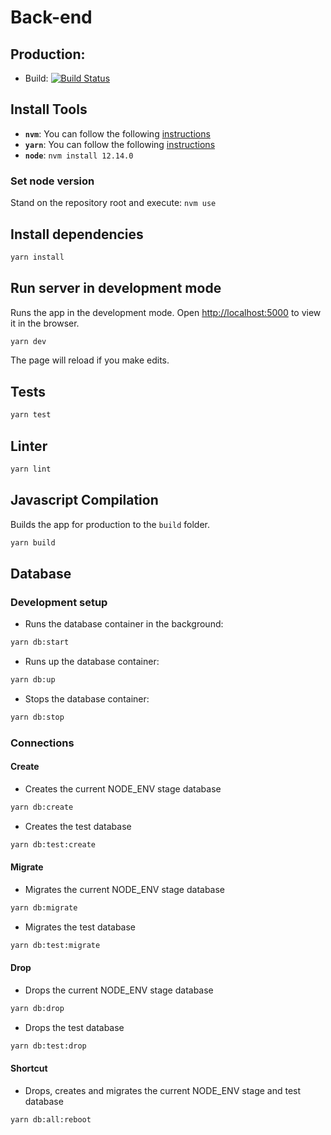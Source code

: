 # Back-end

## Production: 
* Build: [![Build Status](https://travis-ci.com/taller-de-desarrollo-proyectos-III/back-end.svg?branch=main)](https://travis-ci.com/taller-de-desarrollo-proyectos-III/back-end)

## Install Tools

- __`nvm`__: You can follow the following [instructions](https://github.com/nvm-sh/nvm)
- __`yarn`__: You can follow the following [instructions](https://classic.yarnpkg.com/en/docs/install/#debian-stable)
- __`node`__: ```nvm install 12.14.0```

### Set node version
Stand on the repository root and execute: ```nvm use```

## Install dependencies

```bash
yarn install
```

## Run server in development mode

Runs the app in the development mode.
Open [http://localhost:5000](http://localhost:5000) to view it in the browser.

```bash
yarn dev
```

The page will reload if you make edits.

## Tests

```bash
yarn test
```

## Linter

```bash
yarn lint
```

## Javascript Compilation

Builds the app for production to the `build` folder.

```bash
yarn build
```

## Database

### Development setup

* Runs the database container in the background:
```bash
yarn db:start
```

* Runs up the database container:
```bash
yarn db:up
```

* Stops the database container:
```bash
yarn db:stop
```

### Connections

#### Create
 
* Creates the current NODE_ENV stage database
```bash
yarn db:create
```

* Creates the test database
```bash
yarn db:test:create
```

#### Migrate
 
* Migrates the current NODE_ENV stage database
```bash
yarn db:migrate
```

* Migrates the test database
```bash
yarn db:test:migrate
```

#### Drop
 
* Drops the current NODE_ENV stage database
```bash
yarn db:drop
```

* Drops the test database
```bash
yarn db:test:drop
```

#### Shortcut

* Drops, creates and migrates the current NODE_ENV stage and test database
```bash
yarn db:all:reboot
```
